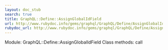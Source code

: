 ```yaml
---
layout: doc_stub
search: true
title: GraphQL::Define::AssignGlobalIdField
url: http://www.rubydoc.info/gems/graphql/GraphQL/Define/AssignGlobalIdField
rubydoc_url: http://www.rubydoc.info/gems/graphql/GraphQL/Define/AssignGlobalIdField
---
```


Module: GraphQL::Define::AssignGlobalIdField
Class methods:
call

